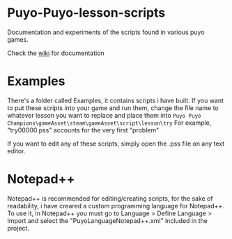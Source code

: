 # Puyo-Puyo-lesson-scripts
Documentation and experiments of the scripts found in various puyo games.

Check the [wiki](https://github.com/ArMM1998/Puyo-Puyo-lesson-scripts/wiki) for documentation


# Examples
There's a folder called Examples, it contains scripts i have built.
If you want to put these scripts into your game and run them, change the file name to whatever lesson you want to replace and place them into `Puyo Puyo Champions\gameAsset\steam\gameAsset\script\lesson\try`
For example, "try00000.pss" accounts for the very first "problem"

If you want to edit any of these scripts, simply open the .pss file on any text editor.

# Notepad++
Notepad++ is recommended for editing/creating scripts, for the sake of readability, i have creared a custom programming language for Notepad++. To use it, in Notepad++ you must go to Language > Define Language > Import and select the "PuyoLanguageNotepad++.xml" included in the project.